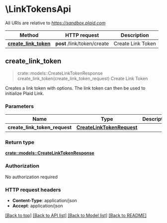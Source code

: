 # \LinkTokensApi

All URIs are relative to *https://sandbox.plaid.com*

Method | HTTP request | Description
------------- | ------------- | -------------
[**create_link_token**](LinkTokensApi.md#create_link_token) | **post** /link/token/create | Create Link Token



## create_link_token

> crate::models::CreateLinkTokenResponse create_link_token(create_link_token_request)
Create Link Token

Creates a link token with options. The link token can then be used to initialize Plaid Link.

### Parameters


Name | Type | Description  | Required | Notes
------------- | ------------- | ------------- | ------------- | -------------
**create_link_token_request** | [**CreateLinkTokenRequest**](CreateLinkTokenRequest.md) |  | [required] |

### Return type

[**crate::models::CreateLinkTokenResponse**](CreateLinkTokenResponse.md)

### Authorization

No authorization required

### HTTP request headers

- **Content-Type**: application/json
- **Accept**: application/json

[[Back to top]](#) [[Back to API list]](../README.md#documentation-for-api-endpoints) [[Back to Model list]](../README.md#documentation-for-models) [[Back to README]](../README.md)

